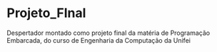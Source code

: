 # Projeto_FInal
Despertador montado como projeto final da matéria de Programação Embarcada, do curso de Engenharia da Computação da Unifei
